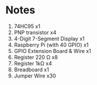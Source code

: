 # Notes
1. 74HC95 x1
2. PNP transistor x4
3. 4-Digit 7-Segment Display x1
4. Raspberry Pi (with 40 GPIO) x1 
5. GPIO Extension Board & Wire x1
6. Register 220 Ω x8
7. Register 1kΩ x4
8. Breadboard x1
9. Jumper Wire x30